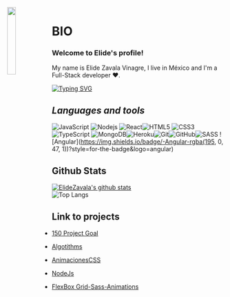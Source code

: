 
<img align='left' src='https://github.com/bryanlolry/bryanlolry/blob/master/gifs/tech.gif' width='20%'/> 

<h1 align="left">BIO</h1>

<h3 align="left">
  Welcome to Elide's profile!
</h3>
My name is Elide Zavala Vinagre, I live in México and I'm a Full-Stack developer ❤️.

[![Typing SVG](https://readme-typing-svg.herokuapp.com?color=00D13B&width=750&lines=I'm+a+simple+human+more+passionate+about+programming+💻)](https://git.io/typing-svg)

<h2 align='left'><i>Languages ​​and tools</i></h2>
<table width="100" align="center">

![JavaScript](https://img.shields.io/badge/-JavaScript-black?style=for-the-badge&logo=javascript) ![Nodejs](https://img.shields.io/badge/-Nodejs-black?style=for-the-badge&logo=Node.js) ![React](https://img.shields.io/badge/-React-black?style=for-the-badge&logo=react)![HTML5](https://img.shields.io/badge/-HTML5-E34F26?style=for-the-badge&logo=html5&logoColor=white) ![CSS3](https://img.shields.io/badge/-CSS3-1572B6?style=for-the-badge&logo=css3)  ![TypeScript](https://img.shields.io/badge/typescript%20-%23007ACC.svg?&style=for-the-badge&logo=typescript&logoColor=white) ![MongoDB](https://img.shields.io/badge/-MongoDB-black?style=for-the-badge&logo=mongodb)![Heroku](https://img.shields.io/badge/-Heroku-430098?style=for-the-badge&logo=heroku)![Git](https://img.shields.io/badge/-Git-black?style=for-the-badge&logo=git)![GitHub](https://img.shields.io/badge/-GitHub-181717?style=for-the-badge&logo=github)![SASS](https://img.shields.io/badge/-SASS-181717?style=for-the-badge&logo=SASS&color=pink) ![Angular](https://img.shields.io/badge/-Angular-rgba(195, 0, 47, 1))?style=for-the-badge&logo=angular)

## Github Stats

[![ElideZavala's github stats](https://github-readme-stats.vercel.app/api?username=ElideZavala&show_icons=true&hide=["contribs"]&theme=tokyonight)](https://github.com/anuraghazra/github-readme-stats)  
![Top Langs](https://github-readme-stats.vercel.app/api/top-langs/?username=ElideZavala&layout=compact&theme=tokyonight)

## Link to projects

- [150 Project Goal](https://github.com/ElideZavala/150-Project-Goal)
- [Algotithms](https://github.com/ElideZavala/Algorithms)

- [AnimacionesCSS](https://github.com/ElideZavala/AnimacionesCSS)

- [NodeJs](https://github.com/ElideZavala/NodeJs)

- [FlexBox Grid-Sass-Animations](https://github.com/ElideZavala/FlexBox-Grid-Sass-Animations-Full)

